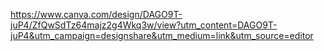 https://www.canva.com/design/DAGO9T-juP4/ZfQwSdTz64majz2g4Wkq3w/view?utm_content=DAGO9T-juP4&utm_campaign=designshare&utm_medium=link&utm_source=editor
